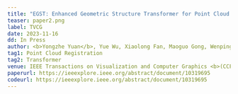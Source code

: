 ```yaml
---
title: "EGST: Enhanced Geometric Structure Transformer for Point Cloud Registration" 
teaser: paper2.png
label: TVCG
date: 2023-11-16
dd: In Press
author: <b>Yongzhe Yuan</b>, Yue Wu, Xiaolong Fan, Maoguo Gong, Wenping Ma, Qiguang Miao
tag1: Point Cloud Registration
tag2: Transformer
venue: IEEE Transactions on Visualization and Computer Graphics <b>(CCF A, SCI Q1 TOP)</b>
paperurl: https://ieeexplore.ieee.org/abstract/document/10319695
codeurl: https://ieeexplore.ieee.org/abstract/document/10319695
---
```


